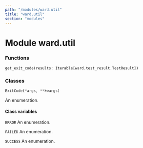 ```yaml
---
path: "/modules/ward.util"
title: "ward.util"
section: "modules"
---
```


Module ward.util
================

### Functions

```python
get_exit_code(results: Iterable[ward.test_result.TestResult])
```

### Classes

```python
ExitCode(*args, **kwargs)
```
An enumeration.

#### Class variables

`ERROR` An enumeration.

`FAILED` An enumeration.

`SUCCESS` An enumeration.